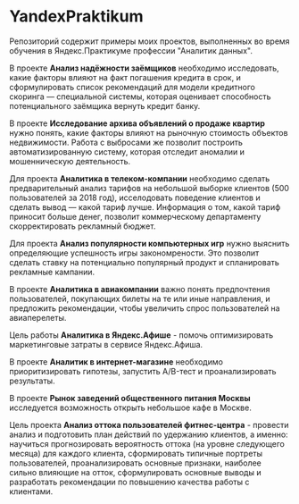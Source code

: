 # YandexPraktikum
Репозиторий содержит примеры моих проектов, выполненных во время обучения в Яндекс.Практикуме профессии "Аналитик данных".

В проекте **Анализ надёжности заёмщиков** необходимо исследовать, какие факторы влияют на факт погашения кредита в срок, и сформулировать список рекомендаций для модели кредитного скоринга — специальной системы, которая оценивает способность потенциального заёмщика вернуть кредит банку.

В проекте **Исследование архива объявлений о продаже квартир** нужно понять, какие факторы влияют на рыночную стоимость объектов недвижимости. Работа с выбросами же позволит построить автоматизированную систему, которая отследит аномалии и мошенническую деятельность.

Для проекта **Аналитика в телеком-компании** необходимо сделать предварительный анализ тарифов на небольшой выборке клиентов (500 пользователей за 2018 год), исселодовать поведение клиентов и сделать вывод — какой тариф лучше. Информация о том, какой тариф приносит больше денег, позволит коммерческому департаменту скорректировать рекламный бюджет.

Для проекта **Анализ популярности компьютерных игр** нужно выяснить определяющие успешность игры закономрености. Это позволит сделать ставку на потенциально популярный продукт и спланировать рекламные кампании.

В проекте **Аналитика в авиакомпании** важно понять предпочтения пользователей, покупающих билеты на те или иные направления, и предложить рекомендации, чтобы увеличить спрос пользователей на авиаперелеты.

Цель работы **Аналитика в Яндекс.Афише** - помочь оптимизировать маркетинговые затраты в сервисе Яндекс.Афиша.

В проекте **Аналитик в интернет-магазине**  необходимо приоритизировать гипотезы, запустить A/B-тест и проанализировать результаты.

В проекте **Рынок заведений общественного питания Москвы** исследуется возможность открыть небольшое кафе в Москве.

Цель проекта **Анализ оттока пользователей фитнес-центра** - провести анализ и подготовить план действий по удержанию клиентов, а именно: научиться прогнозировать вероятность оттока (на уровне следующего месяца) для каждого клиента, сформировать типичные портреты пользователей, проанализировать основные признаки, наиболее сильно влияющие на отток, сформулировать основные выводы и разработать рекомендации по повышению качества работы с клиентами.
